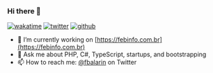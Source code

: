### Hi there 👋

[![wakatime](https://wakatime.com/badge/user/d99cc830-1426-457f-af88-3166fe7ae604.svg)](https://wakatime.com/@d99cc830-1426-457f-af88-3166fe7ae604)
[![twitter](https://img.shields.io/twitter/follow/fbalarin?label=followers&logo=twitter&color=%23007ec6&style=plastic)](https://twitter.com/fbalarin)
[![github](https://img.shields.io/github/followers/fbalarin?logo=github&style=plastic)](https://github.com/fbalarin?tab=followers)

- 🔭 I’m currently working on [https://febinfo.com.br](https://febinfo.com.br)
- 💬 Ask me about PHP, C#, TypeScript, startups, and bootstrapping
- 📫 How to reach me: [@fbalarin](https://twitter.com/fbalarin) on Twitter


<!--
**fbalarin/fbalarin** is a ✨ _special_ ✨ repository because its `README.md` (this file) appears on your GitHub profile.

Here are some ideas to get you started:

- 🔭 I’m currently working on ...
- 🌱 I’m currently learning ...
- 👯 I’m looking to collaborate on ...
- 🤔 I’m looking for help with ...
- 💬 Ask me about ...
- 📫 How to reach me: ...
- 😄 Pronouns: ...
- ⚡ Fun fact: ...
-->
